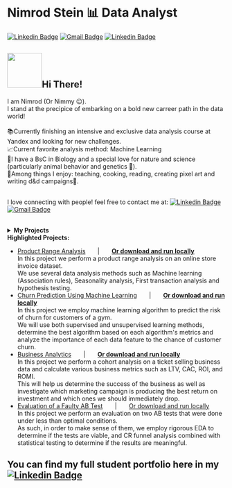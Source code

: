 <h1>Nimrod Stein 📊 Data Analyst</h1>

[![Linkedin Badge](https://img.shields.io/badge/-Nimrod%20Stein-0077b5?logo=linkedin&logoColor=white&style=flat&link=https://www.linkedin.com/in/nimrod-stein/)](https://www.linkedin.com/in/nimrod-stein/)
[![Gmail Badge](https://img.shields.io/badge/-nimstein@gmail.com-c14438?style=flat-square&logo=Gmail&logoColor=white&link=mailto:nimstein@gmail.com)](mailto:nimstein@gmail.com)
[![Linkedin Badge](https://img.shields.io/badge/-Portfolio-181717?logo=github&logoColor=white&style=flat&link=https://www.github.com/Nimstein/Portfolio)](https://www.github.com/Nimstein/Portfolio)

 <h2><img src="https://c.tenor.com/74l5y1hUdtwAAAAi/pokemon.gif" width="80px">Hi There!</h2>
I am Nimrod (Or Nimmy 😉).<br>
I stand at the precipice of embarking on a bold new carreer path in the data world!<br><br>
📚Currently finishing an intensive and exclusive data analysis course at Yandex and looking for new challenges.<br>
📈Current favorite analysis method: Machine Learning<br>
🔬I have a BsC in Biology and a special love for nature and science (particularly animal behavior and genetics 🧬).<br>
🙂Among things I enjoy: teaching, cooking, reading, creating pixel art and writing d&d campaigns🎲.<br><br>

I love connecting with people! feel free to contact me at: 
[![Linkedin Badge](https://img.shields.io/badge/-Nimrod%20Stein-0077b5?logo=linkedin&logoColor=white&style=flat&link=https://www.linkedin.com/in/nimrod-stein/)](https://www.linkedin.com/in/nimrod-stein/)
[![Gmail Badge](https://img.shields.io/badge/-nimstein@gmail.com-c14438?style=flat-square&logo=Gmail&logoColor=white&link=mailto:nimstein@gmail.com)](mailto:nimstein@gmail.com)
<br><br>
<details>
  <summary><b>My Projects</b></summary>
 <ul>
 <li><a href="https://nbviewer.org/github/Nimstein/portfolio/blob/65e96e99e906c8af0af473820127468cc394db43/project_notebooks/1-e_commerce_product_range_analysis/1-e_commerce_product_range_analysis-v1.0.ipynb">
  Product Range Analysis
  </a></li>
 <li><a href="https://nbviewer.org/github/Nimstein/portfolio/blob/65e96e99e906c8af0af473820127468cc394db43/project_notebooks/2-gym_churn_analysis_machine_learning/2-gym_churn_analysis_machine_learning-v1.0.ipynb.ipynb">
  Gym Customer Churn Prediction - Machine Learning
  </a></li>
 <li><a href="https://nbviewer.org/github/Nimstein/portfolio/blob/65e96e99e906c8af0af473820127468cc394db43/project_notebooks/3-business_analytics/3-business_analytics-v1.0.ipynb">
  Business Analytics
  </a></li>
  <li><a href= "https://nbviewer.org/github/Nimstein/portfolio/blob/234eaf46a1efe70e475eb7ce85e311481ceab0fb/project_notebooks/8-evaluation-of-faulty-ab-test/8-evaluation-of-faulty-ab-test.ipynb">Evaluation of a Faulty AB Test</a></li>
 <li><a href="https://nbviewer.org/github/Nimstein/portfolio/blob/65e96e99e906c8af0af473820127468cc394db43/project_notebooks/4-aab-test-analysis/4-aab-test-analysis-v1.0.ipynb">
  Analyzing A/A/B Test Results
  </a></li>
  <li><a href="https://nbviewer.org/github/Nimstein/portfolio/blob/65e96e99e906c8af0af473820127468cc394db43/project_notebooks/5-ab-testing-business-decisions/ab-testing-business-decisions.ipynb">
  Prioritize Hypotheses and AB Analysis
  </a></li>
  <li><a href= "https://www.canva.com/design/DAEw6-jPJhU/view?utm_content=DAEw6-jPJhU&utm_campaign=designshare&utm_medium=link&utm_source=publishsharelink">Youtube Trending Dashboard & Presentation</a></li>
  <li><a href= "https://nbviewer.org/github/Nimstein/portfolio/blob/b979c9ef0e9b3c4fdee311e047d98d6588a45926/project_notebooks/6-la-cafe-investment-analysis/6-la-cafe-investment-analysis.ipynb">LA Cafe Investment Analysis</a></li>
  <li><a href="https://nbviewer.org/github/Nimstein/portfolio/blob/748d76f47b89720d42e88cb570f55bd975b142c6/project_notebooks/7-video-games-sales-analysis/7-video-games-sales-analysis.ipynb">Video Games Sales Analysis</a></li>
  <li><a href="https://nbviewer.org/github/Nimstein/portfolio/blob/091fde77a6b296254702e6288acc4d4f83d1ccd2/project_notebooks/9-ride-sharing-frequency-analysis/9-ride-sharing-frequency-analysis.ipynb">Ride Sharing Frequency Analysis</a></li>
  <li>More to come soon!</li>
 </ul>
</details>
<!-- add this later
<details>
  <summary><b>My Art</b></summary>
  
</details>
!-->
<b>Highlighted Projects:</b><br>
<ul>
  <li><a href="https://nbviewer.org/github/Nimstein/portfolio/blob/main/project_notebooks/1-e_commerce_product_range_analysis/1-e_commerce_product_range_analysis.ipynb">Product Range Analysis</a>&emsp;&emsp;|&emsp;&emsp;<a href="/project_notebooks/1-e_commerce_product_range_analysis/1-e_commerce_product_range_analysis.zip?raw=True"><b>Or download and run locally</b></a><br>
 In this project we perform a product range analysis on an online store invoice dataset.<br>
  We use several data analysis methods such as Machine learning (Association rules), Seasonality analysis, First transaction analysis and hypothesis testing.</li>
  <li><a href="https://nbviewer.org/github/Nimstein/portfolio/blob/main/project_notebooks/2-gym_churn_analysis_machine_learning/2-gym_churn_analysis_machine_learning.ipynb">Churn Prediction Using Machine Learning</a>&emsp;&emsp;|&emsp;&emsp;<a href="/project_notebooks/2-gym_churn_analysis_machine_learning/2-gym_churn_analysis_machine_learning.zip?raw=True"><b>Or download and run locally</b></a><br>
 In this project we employ machine learning algorithm to predict the risk of churn for customers of a gym.<br>
  We will use both supervised and unsupervised learning methods, determine the best algorithm based on each algorithm's metrics and analyze the importance of each data feature to the chance of customer churn.</li>
  <li><a href="https://nbviewer.org/github/Nimstein/portfolio/blob/main/project_notebooks/3-business_analytics/3-business_analytics.ipynb">Business Analytics</a>&emsp;&emsp;|&emsp;&emsp;<a href="/project_notebooks/3-business_analytics/3-business_analytics.zip?raw=True"><b>Or download and run locally</b></a><br>
 In this project we perform a cohort analysis on a ticket selling business data and calculate various business metrics such as LTV, CAC, ROI, and ROMI.<br>
  This will help us determine the success of the business as well as investigate which marketing campaign is producing the best return on investment and which ones we should immediately drop.</li>
 <li><a href= "https://nbviewer.org/github/Nimstein/portfolio/blob/234eaf46a1efe70e475eb7ce85e311481ceab0fb/project_notebooks/8-evaluation-of-faulty-ab-test/8-evaluation-of-faulty-ab-test.ipynb">Evaluation of a Faulty AB Test</a>&emsp;&emsp;|&emsp;&emsp;<a href="project_notebooks/8-evaluation-of-faulty-ab-test/8-evaluation-of-faulty-ab-test.zip?raw=True">Or download and run locally</a><br>
 In this project we perform an evaluation on two AB tests that were done under less than optimal conditions.<br>
  As such, in order to make sense of them, we employ rigorous EDA to determine if the tests are viable, and CR funnel analysis combined with statistical testing to determine if the results are meaningful.</li>
</ul>

## You can find my full student portfolio here in my [![Linkedin Badge](https://img.shields.io/badge/-Portfolio-181717?logo=github&logoColor=white&style=flat&link=https://www.github.com/Nimstein/Portfolio)](https://www.github.com/Nimstein/Portfolio)

<!--
**Nimstein/Nimstein** is a ✨ _special_ ✨ repository because its `README.md` (this file) appears on your GitHub profile.

Here are some ideas to get you started:

- 🔭 I’m currently working on ...
- 🌱 I’m currently learning ...
- 👯 I’m looking to collaborate on ...
- 🤔 I’m looking for help with ...
- 💬 Ask me about ...
- 📫 How to reach me: ...
- 😄 Pronouns: ...
- ⚡ Fun fact: ...
-->
